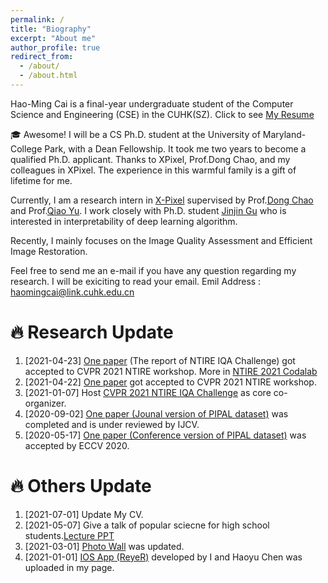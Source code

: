 ```yaml
---
permalink: /
title: "Biography"
excerpt: "About me"
author_profile: true
redirect_from: 
  - /about/
  - /about.html
---
```


Hao-Ming Cai is a final-year undergraduate student of the Computer Science and Engineering (CSE) in the CUHK(SZ).
Click to see [My Resume](http://HaomingCai.github.io/files/CV.pdf)

<!-- 🎓　<span style="color:red;">Google Scholar Citations : 51</span> (Up to Octorber 2021) -->

🎓 Awesome! I will be a CS Ph.D. student at the University of Maryland-College Park, with a Dean Fellowship. It took me two years to become a qualified Ph.D. applicant. Thanks to XPixel, Prof.Dong Chao, and my colleagues in XPixel. The experience in this warmful family is a gift of lifetime for me.


Currently, I am a research intern in [X-Pixel](https://xpixel.group/people.html) supervised by Prof.[Dong Chao](https://scholar.google.com/citations?hl=zh-CN&user=OSDCB0UAAAAJ) and Prof.[Qiao Yu](https://scholar.google.com/citations?user=gFtI-8QAAAAJ&hl=zh-CN). I work closely with Ph.D. student [Jinjin Gu](https://scholar.google.com/citations?user=uMQ-G-QAAAAJ&hl=eng) who is interested in interpretability of deep learning algorithm.

Recently, I mainly focuses on the Image Quality Assessment and Efficient Image Restoration. 

Feel free to send me an e-mail if you have any question regarding my research.
I will be exiciting to read your email. 
Emil Address : [haomingcai@link.cuhk.edu.cn](haomingcai@link.cuhk.edu.cn)


🔥  Research Update
======
1. [2021-04-23] [One paper](https://arxiv.org/abs/2105.03072) (The report of NTIRE IQA Challenge) got accepted to CVPR 2021 NTIRE workshop. More in [NTIRE 2021 Codalab](https://data.vision.ee.ethz.ch/cvl/ntire21/)
1. [2021-04-22] [One paper](https://arxiv.org/abs/2105.03085) got accepted to CVPR 2021 NTIRE workshop.
1. [2021-01-07] Host [CVPR 2021 NTIRE IQA Challenge](https://data.vision.ee.ethz.ch/cvl/ntire21/) as core co-organizer.
1. [2020-09-02] [One paper (Jounal version of PIPAL dataset)](https://arxiv.org/abs/2011.15002) was completed and is under reviewed by IJCV.
1. [2020-05-17] [One paper (Conference version of PIPAL dataset)](https://link.springer.com/chapter/10.1007/978-3-030-58621-8_37) was accepted by ECCV 2020.

🔥  Others Update
======
1. [2021-07-01] Update My CV.
1. [2021-05-07] Give a talk of popular sciecne for high school students.[Lecture PPT](https://www.haomingcai.com//files/PopularScience.pptx)
1. [2021-03-01] [Photo Wall](https://haomingcai.github.io/habits/) was updated.
1. [2021-01-01] [IOS App (ReyeR)](https://haomingcai.github.io/reyer/) developed by I and Haoyu Chen was uploaded in my page.

